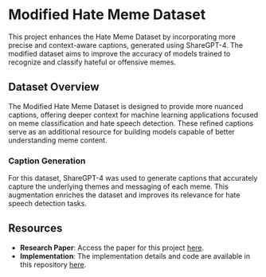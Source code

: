# Modified Hate Meme Dataset

This project enhances the Hate Meme Dataset by incorporating more precise and context-aware captions, generated using ShareGPT-4. The modified dataset aims to improve the accuracy of models trained to recognize and classify hateful or offensive memes.

## Dataset Overview

The Modified Hate Meme Dataset is designed to provide more nuanced captions, offering deeper context for machine learning applications focused on meme classification and hate speech detection. These refined captions serve as an additional resource for building models capable of better understanding meme content.

### Caption Generation

For this dataset, ShareGPT-4 was used to generate captions that accurately capture the underlying themes and messaging of each meme. This augmentation enriches the dataset and improves its relevance for hate speech detection tasks.

## Resources

- **Research Paper**: Access the paper for this project [here](https://arxiv.org/pdf/2311.12793).
- **Implementation**: The implementation details and code are available in this repository [here](https://www.kaggle.com/code/nitishkumar00/fork-of-sharegpt4v-226b9e).
